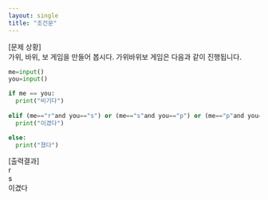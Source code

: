 ```yaml
---
layout: single
title: "조건문"
---
```


[문제 상황]  
가위, 바위, 보 게임을 만들어 봅시다. 가위바위보 게임은 다음과 같이 진행됩니다. 

~~~python
me=input()
you=input()

if me == you:
  print("비기다")
  
elif (me=="r"and you=="s") or (me=="s"and you=="p") or (me=="p"and you=="r"):
  print("이겼다")

else:
  print("졌다")
~~~

[출력결과]  
r  
s  
이겼다
